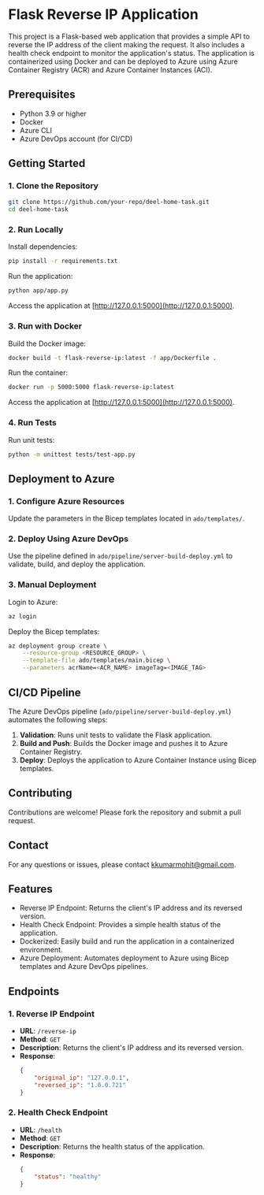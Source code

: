 # Flask Reverse IP Application
This project is a Flask-based web application that provides a simple API to reverse the IP address of the client making the request. It also includes a health check endpoint to monitor the application's status. The application is containerized using Docker and can be deployed to Azure using Azure Container Registry (ACR) and Azure Container Instances (ACI).

## Prerequisites

- Python 3.9 or higher
- Docker
- Azure CLI
- Azure DevOps account (for CI/CD)

## Getting Started

### 1. Clone the Repository

```bash
git clone https://github.com/your-repo/deel-home-task.git
cd deel-home-task
```

### 2. Run Locally

Install dependencies:

```bash
pip install -r requirements.txt
```

Run the application:

```bash
python app/app.py
```

Access the application at [http://127.0.0.1:5000](http://127.0.0.1:5000).

### 3. Run with Docker

Build the Docker image:

```bash
docker build -t flask-reverse-ip:latest -f app/Dockerfile .
```

Run the container:

```bash
docker run -p 5000:5000 flask-reverse-ip:latest
```

Access the application at [http://127.0.0.1:5000](http://127.0.0.1:5000).

### 4. Run Tests

Run unit tests:

```bash
python -m unittest tests/test-app.py
```

## Deployment to Azure

### 1. Configure Azure Resources

Update the parameters in the Bicep templates located in `ado/templates/`.

### 2. Deploy Using Azure DevOps

Use the pipeline defined in `ado/pipeline/server-build-deploy.yml` to validate, build, and deploy the application.

### 3. Manual Deployment

Login to Azure:

```bash
az login
```

Deploy the Bicep templates:

```bash
az deployment group create \
    --resource-group <RESOURCE_GROUP> \
    --template-file ado/templates/main.bicep \
    --parameters acrName=<ACR_NAME> imageTag=<IMAGE_TAG>
```

## CI/CD Pipeline

The Azure DevOps pipeline (`ado/pipeline/server-build-deploy.yml`) automates the following steps:

1. **Validation**: Runs unit tests to validate the Flask application.
2. **Build and Push**: Builds the Docker image and pushes it to Azure Container Registry.
3. **Deploy**: Deploys the application to Azure Container Instance using Bicep templates.

## Contributing

Contributions are welcome! Please fork the repository and submit a pull request.

## Contact

For any questions or issues, please contact [kkumarmohit@gmail.com](kkumarmohit@gmail.com).

## Features

- Reverse IP Endpoint: Returns the client's IP address and its reversed version.
- Health Check Endpoint: Provides a simple health status of the application.
- Dockerized: Easily build and run the application in a containerized environment.
- Azure Deployment: Automates deployment to Azure using Bicep templates and Azure DevOps pipelines.

## Endpoints

### 1. Reverse IP Endpoint

- **URL**: `/reverse-ip`
- **Method**: `GET`
- **Description**: Returns the client's IP address and its reversed version.
- **Response**:
    ```json
    {
        "original_ip": "127.0.0.1",
        "reversed_ip": "1.0.0.721"
    }
    ```

### 2. Health Check Endpoint

- **URL**: `/health`
- **Method**: `GET`
- **Description**: Returns the health status of the application.
- **Response**:
    ```json
    {
        "status": "healthy"
    }
    ```